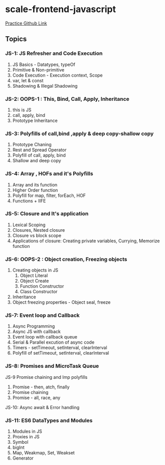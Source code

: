 # scale-frontend-javascript

[Practice Github Link](https://github.com/hereisethanhunt/ScalerPractiseCode/tree/main/fullstack-sept-2023)

## Topics

### JS-1: JS Refresher and Code Execution

1. JS Basics - Datatypes, typeOf
2. Primitive & Non-primitive
3. Code Execution - Execution context, Scope
4. var, let & const
5. Shadowing & Illegal Shadowing

### JS-2: OOPS-1 : This, Bind, Call, Apply, Inheritance

1. this is JS
2. call, apply, bind
3. Prototype Inheritance

### JS-3: Polyfills of call,bind ,apply & deep copy-shallow copy

1. Prototype Chaning
2. Rest and Spread Operator
3. Polyfill of call, apply, bind
4. Shallow and deep copy

### JS-4: Array , HOFs and it's Polyfills

1. Array and its function
2. Higher Order function
3. Polyfill for map, filter, forEach, HOF
4. Functions + IIFE

### JS-5: Closure and It's application

1. Lexical Scoping
2. Closures, Nested closure
3. Closure vs block scope
4. Applications of closure: Creating private variables, Currying, Memorize function

### JS-6: OOPS-2 : Object creation, Freezing objects

1. Creating objects in JS
   1. Object Literal
   2. Object Create
   3. Function Constructor
   4. Class Constructor
2. Inheritance
3. Object freezing properties - Object seal, freeze

### JS-7: Event loop and Callback

1. Async Programming
2. Async JS with callback
3. Event loop with callback queue
4. Serial & Parallel excution of async code
5. Timers - setTimeout, setInterval, clearInterval
6. Polyfill of setTimeout, setInterval, clearInterval

### JS-8: Promises and MicroTask Queue

JS-9 Promise chaining and Imp polyfills

1. Promise - then, atch, finally
2. Promise chaining
3. Promise - all, race, any

JS-10: Async await & Error handling

### JS-11: ES6 DataTypes and Modules

1. Modules in JS
2. Proxies in JS
3. Symbol
4. bigInt
5. Map, Weakmap, Set, Weakset
6. Generator
